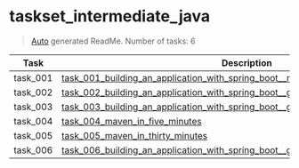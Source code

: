 # taskset_intermediate_java

> [Auto](https://github.com/codeaprendiz/learn_fullstack/blob/main/home/php/intermediate/taskset_intermediate_php/task_004_createGlobalMarkdownTable/generate-readme.php) generated ReadMe. Number of tasks: 6

| Task     | Description                                                                                                                                                                                              |
|----------|----------------------------------------------------------------------------------------------------------------------------------------------------------------------------------------------------------|
| task_001 | [task_001_building_an_application_with_spring_boot__mvn__unit_tests](taskset_intermediate_java/task_001_building_an_application_with_spring_boot__mvn__unit_tests)                                       |
| task_002 | [task_002_building_an_application_with_spring_boot__gradle_groovy__unit_tests](taskset_intermediate_java/task_002_building_an_application_with_spring_boot__gradle_groovy__unit_tests)                   |
| task_003 | [task_003_building_an_application_with_spring_boot__gradle_kotlin__unit_tests](taskset_intermediate_java/task_003_building_an_application_with_spring_boot__gradle_kotlin__unit_tests)                   |
| task_004 | [task_004_maven_in_five_minutes](taskset_intermediate_java/task_004_maven_in_five_minutes)                                                                                                               |
| task_005 | [task_005_maven_in_thirty_minutes](taskset_intermediate_java/task_005_maven_in_thirty_minutes)                                                                                                           |
| task_006 | [task_006_building_an_application_with_spring_boot__gradle_groovy__unit_tests__reports](taskset_intermediate_java/task_006_building_an_application_with_spring_boot__gradle_groovy__unit_tests__reports) |
